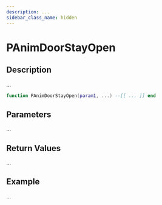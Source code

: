 ```yaml
---
description: ...
sidebar_class_name: hidden
---
```


# PAnimDoorStayOpen

## Description

...

```lua
function PAnimDoorStayOpen(param1, ...) --[[ ... ]] end
```

## Parameters

...

## Return Values

...

## Example

...

